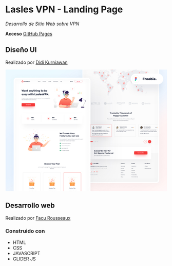 # Lasles VPN - Landing Page

_Desarrollo de Sitio Web sobre VPN_

**Acceso** [GitHub Pages](https://facurousseaux.github.io/lasles-vpn/)

## Diseño UI
Realizado por [Didi Kurniawan](https://dribbble.com/didikurniawan)

![](/preview.jpg)

## Desarrollo web
Realizado por [Facu Rousseaux](https://github.com/FacuRousseaux)

### Construido con
* HTML
* CSS
* JAVASCRIPT
* GLIDER JS